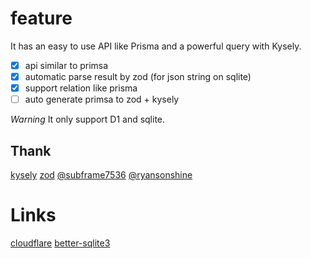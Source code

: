 # feature 
  It has an easy to use API like Prisma and a powerful query with Kysely.


- [x] api similar to primsa
- [x] automatic parse result by zod (for json string on sqlite) 
- [x] support relation like prisma
- [ ] auto generate primsa to zod + kysely

*Warning* It only support D1 and sqlite.
## Thank
[kysely](https://github.com/kysely-org/kysely)
[zod](https://github.com/colinhacks/zod)
[@subframe7536](https://github.com/subframe7536/kysely-sqlite-tools/tree/master/packages/plugin-serialize)
[@ryansonshine](https://github.com/ryansonshine/typescript-npm-package-template)

# Links
[cloudflare](https://developers.cloudflare.com/d1/platform/client-api/)
[better-sqlite3](https://github.com/WiseLibs/better-sqlite3/blob/master/docs/api.md)
